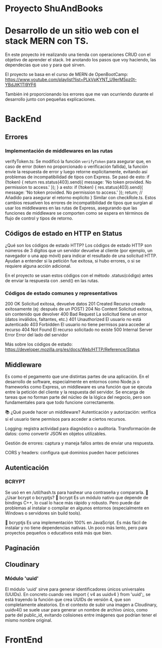 # Proyecto ShuAndBooks

# Desarrollo de un sitio web con el stack MERN con TS.

En este proyecto iré realizando una tienda con operaciones CRUD con el objetivo de aprender el 
stack. Iré anotando los pasos que voy haciendo, las dependecias que uso y para qué sirven.

El proyecto se basa en el curso de MERN de OpenBootCamp:
https://www.youtube.com/playlist?list=PLkVpKYNT_U9erM5pz0t-YBdJtK1TI9YF6

También iré proporcionando los errores que me van ocurriendo durante el desarrollo junto con 
pequeñas explicaciones.

# BackEnd

## Errores

### Implementación de middlewares en las rutas
verifyToken.ts: Se modificó la función `verifyToken` para asegurar que, en caso de error
(token no proporcionado o verificación fallida), la función envíe la respuesta de error y
luego retorne explícitamente, evitando así problemas de incompatibilidad de tipos con Express.
Se pasó de esto:
    if (!token) {
        return res.status(403).send({
            message: 'No token provided. No permission to access.'
        });
    }
a esto:
    if (!token) {
        res.status(403).send({
            message: 'No token provided. No permission to access.'
        });
        return; // Añadido para asegurar el retorno explícito
    }
Similar con checkRole.ts.
Estos cambios resuelven los errores de incompatibilidad de tipos que surgían al usar los
middlewares en las rutas de Express, asegurando que las funciones de middleware se comporten
como se espera en términos de flujo de control y tipos de retorno.        

## Códigos de estado en HTTP en Status 
¿Qué son los códigos de estado HTTP?
Los códigos de estado HTTP son números de 3 dígitos que un servidor devuelve al cliente (por
ejemplo, un navegador o una app móvil) para indicar el resultado de una solicitud HTTP.
Ayudan a entender si la petición fue exitosa, si hubo errores, o si se requiere alguna acción
adicional.

En el proyecto se usan estos códigos con el método .status(código) antes de enviar la
respuesta con .send() en las rutas.

### Códigos de estado comunes y representativos
200     OK                      Solicitud exitosa, devuelve datos
201     Created                 Recurso creado exitosamente (ej: después de un POST)
204     No Content              Solicitud exitosa, sin contenido que devolver
400     Bad Request             La solicitud tiene un error (datos inválidos, faltantes, etc.)
401     Unauthorized            El usuario no está autenticado
403     Forbidden               El usuario no tiene permisos para acceder al recurso
404     Not Found               El recurso solicitado no existe
500     Internal Server Error   Error del lado del servidor

Más sobre los códigos de estado: https://developer.mozilla.org/es/docs/Web/HTTP/Reference/Status
## Middleware 
Es como el pegamento que une distintas partes de una aplicación. En el desarrollo de software, 
especialmente en entornos como Node.js o frameworks como Express, un middleware es una función 
que se ejecuta entre la petición del cliente y la respuesta del servidor. Se encarga de tareas 
que no forman parte del núcleo de la lógica del negocio, pero son fundamentales para que todo 
funcione correctamente.

📚 ¿Qué puede hacer un middleware?
Autenticación y autorización: verifica si el usuario tiene permisos para acceder a ciertos recursos.

Logging: registra actividad para diagnóstico o auditoría.
Transformación de datos: como convertir JSON en objetos utilizables.

Gestión de errores: captura y maneja fallos antes de enviar una respuesta.

CORS y headers: configura qué dominios pueden hacer peticiones

## Autenticación

### BCRYPT

Se usó en en /util/hash.ts para hashear una contraseña y compararla.
🔄 ¿Usar bcrypt o bcryptjs?
🔹 bcrypt
Es un módulo nativo que depende de bindings C++, lo cual lo hace más rápido y robusto.
Pero puede dar problemas al instalar o compilar en algunos entornos (especialmente en Windows o servidores sin build tools).

🔸 bcryptjs
Es una implementación 100% en JavaScript.
Es más fácil de instalar y no tiene dependencias nativas.
Un poco más lento, pero para proyectos pequeños o educativos está más que bien.

## Paginación

## Cloudinary

### Módulo 'uuid'

El módulo 'uuid' sirve para generar identificadores únicos universales (UUIDs). En concreto
cuando ves import { v4 as uuidv4 } from 'uuid';, se está trayendo la función que crea UUIDs de
versión 4, que son completamente aleatorios.
En el contexto de subir una imagen a Cloudinary, uuidv4() se suele usar para generar un nombre
de archivo único, como parte del public_id, evitando colisiones entre imágenes que podrían
tener el mismo nombre original.

# FrontEnd